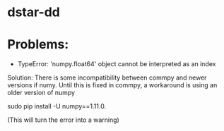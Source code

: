 # dstar-dd

# Problems:
- TypeError: 'numpy.float64' object cannot be interpreted as an index

Solution: There is some incompatibility between commpy and newer versions
if numy.  Until this is fixed in commpy, a workaround is using an older
version of numpy

sudo pip install -U numpy==1.11.0.

(This will turn the error into a warning)



